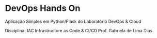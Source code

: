 # DevOps Hands On
Aplicação Simples em Python/Flask do Laboratório DevOps & Cloud

Disciplina: IAC Infrastructure as Code & CI/CD
Prof. Gabriela de Lima Dias
